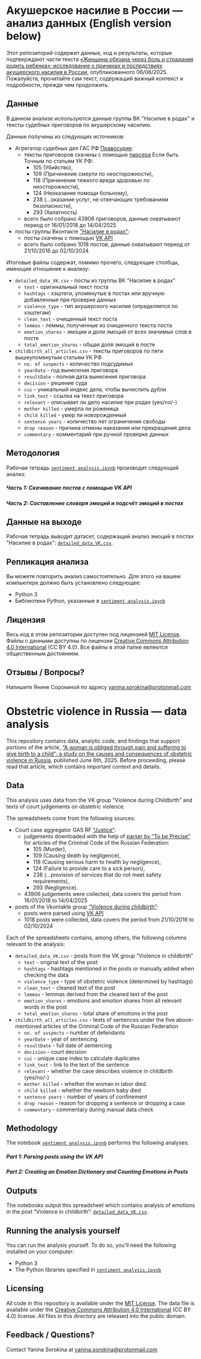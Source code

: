 # Акушерское насилие в России — анализ данных (English version below)

Этот репозиторий содержит данные, код и результаты, которые подтверждают части текста [«Женщина обязана через боль и страдания родить ребенка»: исследование о причинах и последствиях акушерского насилия в России](https://semnasem.org/articles/2025/06/06/akusherskoe-nasilie-v-rossii), опубликованного 06/06/2025. Пожалуйста, прочитайте сам текст, содержащий важный контекст и подробности, прежде чем продолжить.

## Данные

В данном анализе используются данные группы ВК "Насилие в родах" и тексты судебных приговоров по акушерскому насилию.

Данные получены из следующих источников:

- Агрегатор судебных дел ГАС РФ [Правосудие](https://sudrf.ru/):
  - тексты приговоров скачены с помощью [парсера](https://github.com/tochno-st/sudrfscraper) Если быть Точным по статьям УК РФ:
    -  105 (Убийство),
    -  109 (Причинение смерти по неосторожности),
    -  118 (Причинение тяжкого вреда здоровью по неосторожности),
    -  124 (Неоказание помощи больному),
    -  238 (...оказание услуг, не отвечающих требованиям безопасности),
    -  293 (Халатность) 
  - всего было собрано 43906 приговоров, данные охватывают период от 16/01/2018 до 14/04/2025
- посты группы Вконтакте ["Насилие в родах"](https://vk.com/humanize_birth):
  - посты скачены с помощью [VK API](https://dev.vk.com/ru/api/access-token/getting-started#%D0%9A%D0%BB%D1%8E%D1%87%20%D0%B4%D0%BE%D1%81%D1%82%D1%83%D0%BF%D0%B0%20%D0%BF%D0%BE%D0%BB%D1%8C%D0%B7%D0%BE%D0%B2%D0%B0%D1%82%D0%B5%D0%BB%D1%8F) 
  - всего было собрано 1018 постов, данные охватывают период от 21/10/2016 до 02/10/2024


Итоговые файлы содержат, помимо прочего, следующие столбцы, имеющие отношение к анализу:

- `detailed_data_VK.csv` - посты из группы ВК "Насилие в родах"
  - `text` - оригинальный текст поста
  - `hashtags` - хэштеги, упомянутые в постах или вручную добавленные при проверке данных
  - `violence_type` - тип акушерского насилия (определяется по хэштегам)
  - `clean_text` - очищенный текст поста
  - `lemmas` - леммы, полученные из очищенного текста поста
  - `emotion_shares` - эмоции и доли эмоций от всех значимых слов в посте
  - `total_emotion_shares` - общая доля эмоций в посте
- `childbirth_all_articles.csv` - тексты приговоров по пяти вышеупомянутым статьям УК РФ
  - `no. of suspects` - количество подсудимых
  - `yearDate` - год вынесения приговора
  - `resultDate` - полная дата вынесения приговора
  - `decision` - решение суда
  - `cui` - уникальный индекс дела, чтобы вычислить дубли
  - `link_text` - ссылка на текст приговора
  - `relevant` - описывает ли дело насилие при родах (yes/no/-)
  - `mother killed` - умерла ли роженица
  - `child killed` - умер ли новорожденный
  - `sentence years` - количество лет ограничения свободы
  - `drop reason` - причина отмены наказания или прекращения дела
  - `commentary` - комментарий при ручной проверке данных


## Методология

Рабочая тетрадь [`sentiment analysis.ipynb`](https://github.com/yanina-sorokina/7x7/blob/66e9b30e67bf9eb53bc3b98140503fcf6ee0ea0e/obstetric%20violence/sentiment%20analysis.ipynb) производит следующий анализ:

##### Часть 1: Скачивание постов с помощью VK API

##### Часть 2: Составление словаря эмоций и подсчёт эмоций в постах

## Данные на выходе

Рабочая тетрадь выводит датасет, содержащий анализ эмоций в постах "Насилие в родах": [`detailed_data_VK.csv`](https://github.com/yanina-sorokina/7x7/blob/6353c26b5ba9f2ea0862fe8485ed0e77f865aeb1/obstetric%20violence/detailed_data_VK.csv).

## Репликация анализа

Вы можете повторить анализ самостоятельно. Для этого на вашем компьютере должно быть установлено следующее:

- Python 3
- Библиотеки Python, указанные в [`sentiment analysis.ipynb`](https://github.com/yanina-sorokina/7x7/blob/66e9b30e67bf9eb53bc3b98140503fcf6ee0ea0e/obstetric%20violence/sentiment%20analysis.ipynb)

## Лицензия

Весь код в этом репозитории доступен под лицензией [MIT License](https://opensource.org/licenses/MIT). Файлы с данными доступны по лицензии [Creative Commons Attribution 4.0 International](https://creativecommons.org/licenses/by/4.0/) (CC BY 4.0). Все файлы в этой папке являются общественным достоянием.

## Отзывы / Вопросы?

Напишите Янине Сорокиной по адресу yanina.sorokina@protonmail.com

# Obstetric violence in Russia — data analysis

This repository contains data, analytic code, and findings that support portions of the article, [“A woman is obliged through pain and suffering to give birth to a child": a study on the causes and consequences of obstetric violence in Russia](https://semnasem-org.translate.goog/articles/2025/06/06/akusherskoe-nasilie-v-rossii?_x_tr_sl=auto&_x_tr_tl=en&_x_tr_hl=en&_x_tr_pto=wapp), published June 6th, 2025. Before proceeding, please read that article, which contains important context and details.

## Data

This analysis uses data from the VK group “Violence during Childbirth” and texts of court judgements on obstetric violence.

The spreadsheets come from the following sources:

- Court case aggregator GAS RF [“Justice”](https://sudrf.ru/):
  - judgements downloaded with the help of [parser by "To be Precise"](https://github.com/tochno-st/sudrfscraper) for articles of the Criminal Code of the Russian Federation:
    - 105 (Murder),
    - 109 (Causing death by negligence),
    - 118 (Causing serious harm to health by negligence),
    - 124 (Failure to provide care to a sick person),
    - 238 (...provision of services that do not meet safety requirements),
    - 293 (Negligence).
  - 43906 judgements were collected, data covers the period from 16/01/2018 to 14/04/2025
- posts of the Vkontakte group [“Violence during childbirth”](https://vk.com/humanize_birth):
  - posts were parsed using [VK API](https://dev.vk.com/ru/api/access-token/getting-started#%D0%9A%D0%BB%D1%8E%D1%87%20%D0%B4%D0%BE%D1%81%D1%82%D1%83%D0%BF%D0%B0%20%D0%BF%D0%BE%D0%BB%D1%8C%D0%B7%D0%BE%D0%B2%D0%B0%D1%82%D0%B5%D0%BB%D1%8F)
  - 1018 posts were collected, data covers the period from 21/10/2016 to 02/10/2024

Each of the spreadsheets contains, among others, the following columns relevant to the analysis:

- `detailed_data_VK.csv` - posts from the VK group “Violence in childbirth”
  - `text` - original text of the post
  - `hashtags` - hashtags mentioned in the posts or manually added when checking the data
  - `violence_type` - type of obstetric violence (determined by hashtags)
  - `clean_text` - cleaned text of the post
  - `lemmas` - lemmas derived from the cleaned text of the post
  - `emotion_shares` - emotions and emotion shares from all relevant words in the post
  - `total_emotion_shares` - total share of emotions in the post
- `childbirth_all_articles.csv` - texts of sentences under the five above-mentioned articles of the Criminal Code of the Russian Federation
  - `no. of suspects` - number of defendants
  - `yearDate` - year of sentencing
  - `resultDate` - full date of sentencing
  - `decision` - court decision
  - `cui` - unique case index to calculate duplicates
  - `link_text` - link to the text of the sentence
  - `relevant` - whether the case describes violence in childbirth (yes/no/-)
  - `mother killed` - whether the woman in labor died.
  - `child killed` - whether the newborn baby died
  - `sentence years` - number of years of confinement
  - `drop reason` - reason for dropping a sentence or dropping a case
  - `commentary` - commentary during manual data check

## Methodology

The notebook [`sentiment analysis.ipynb`](https://github.com/yanina-sorokina/7x7/blob/66e9b30e67bf9eb53bc3b98140503fcf6ee0ea0e/obstetric%20violence/sentiment%20analysis.ipynb) performs the following analyses:

##### Part 1: Parsing posts using the VK API

##### Part 2: Creating an Emotion Dictionary and Counting Emotions in Posts


## Outputs

The notebooks output this spreadsheet which contains analysis of emotions in the post “Violence in childbirth”: [`detailed_data_VK.csv`](https://github.com/yanina-sorokina/7x7/blob/6353c26b5ba9f2ea0862fe8485ed0e77f865aeb1/obstetric%20violence/detailed_data_VK.csv).

## Running the analysis yourself

You can run the analysis yourself. To do so, you'll need the following installed on your computer:

- Python 3
- The Python libraries specified in [`sentiment analysis.ipynb`](https://github.com/yanina-sorokina/7x7/blob/66e9b30e67bf9eb53bc3b98140503fcf6ee0ea0e/obstetric%20violence/sentiment%20analysis.ipynb)

## Licensing

All code in this repository is available under the [MIT License](https://opensource.org/licenses/MIT). The data file is available under the [Creative Commons Attribution 4.0 International](https://creativecommons.org/licenses/by/4.0/) (CC BY 4.0) license. All files in this directory are released into the public domain.

## Feedback / Questions?

Contact Yanina Sorokina at yanina.sorokina@protonmail.com
